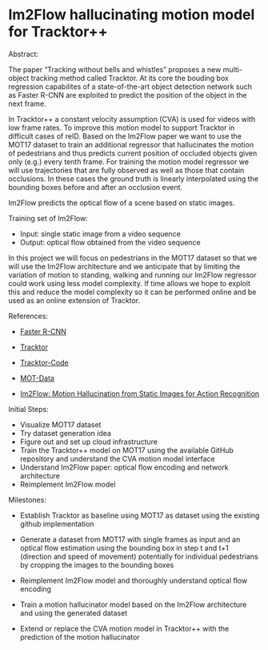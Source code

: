 # Im2Flow hallucinating motion model for Tracktor++

Abstract:

The paper “Tracking without bells and whistles” proposes a new multi-object tracking method called Tracktor. 
At its core the bouding box regression capabilites of a state-of-the-art object detection network such as Faster R-CNN are exploited to predict the position of the object in the next frame.

In Tracktor++ a constant velocity assumption (CVA) is used for videos with low frame rates. To improve this motion model to support  Tracktor in difficult cases of reID. Based on the Im2Flow paper we want to use the MOT17 dataset to train an additional regressor that hallucinates the motion of pedestrians and thus predicts current position of occluded objects given only (e.g.) every tenth frame. For training the motion model regressor we will use trajectories that are fully observed as well as those that contain occlusions. In these cases the ground truth is linearly interpolated using the bounding boxes before and after an occlusion event. 

Im2Flow predicts the optical flow of a scene based on static images.

Training set of Im2Flow:

- Input: single static image from a video sequence
- Output: optical flow obtained from the video sequence

 In this project we will focus on pedestrians in the MOT17 dataset so that we will use the Im2Flow architecture and we anticipate that by limiting the variation of motion to standing, walking and running our Im2Flow regressor could work using less model complexity. If time allows we hope to exploit this and reduce the model complexity so it can be performed online and be used as an online extension of Tracktor.

References:

- [Faster R-CNN](https://arxiv.org/abs/1506.01497)

- [Tracktor](https://arxiv.org/abs/1903.05625)

- [Tracktor-Code](https://github.com/phil-bergmann/tracking_wo_bnw)

- [MOT-Data](https://motchallenge.net/)

- [Im2Flow: Motion Hallucination from Static Images for Action Recognition](https://arxiv.org/abs/1712.04109)


Initial Steps:

- Visualize MOT17 dataset
- Try dataset generation idea
- Figure out and set up cloud infrastructure
- Train the Tracktor++ model on MOT17 using the available GitHub repository and understand the CVA motion model interface
- Understand Im2Flow paper: optical flow encoding and network architecture
- Reimplement Im2Flow model



Milestones:

 - Establish Tracktor as baseline using MOT17 as dataset using the existing github implementation

- Generate a dataset from MOT17 with single frames as input and an optical flow estimation using the bounding box in step t and t+1 (direction and speed of movement) potentially for individual pedestrians by cropping the images to the bounding boxes

- Reimplement Im2Flow model and thoroughly understand optical flow encoding 

- Train a motion hallucinator model based on the Im2Flow architecture and using the generated dataset

- Extend or replace the CVA motion model in Tracktor++ with the prediction of the motion hallucinator
